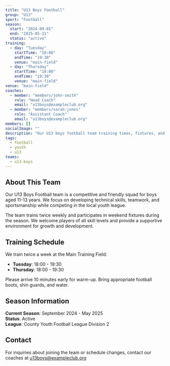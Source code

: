 ```yaml
---
title: "U13 Boys Football"
group: "U13"
sport: "Football"
season:
  start: "2024-09-01"
  end: "2025-05-31"
  status: "active"
training:
  - day: "Tuesday"
    startTime: "18:00"
    endTime: "19:30"
    venue: "main-field"
  - day: "Thursday"
    startTime: "18:00"
    endTime: "19:30"
    venue: "main-field"
venue: "main-field"
coaches:
  - member: "members/john-smith"
    role: "Head Coach"
    email: "u13boys@exampleclub.org"
  - member: "members/sarah-jones"
    role: "Assistant Coach"
    email: "u13boys@exampleclub.org"
members: []
socialImage: ""
description: "Our U13 boys football team training times, fixtures, and information"
tags:
  - football
  - youth
  - u13
teams:
  - u13-boys
---
```


## About This Team

Our U13 Boys Football team is a competitive and friendly squad for boys aged 11-13 years. We focus on developing technical skills, teamwork, and sportsmanship while competing in the local youth league.

The team trains twice weekly and participates in weekend fixtures during the season. We welcome players of all skill levels and provide a supportive environment for growth and development.

## Training Schedule

We train twice a week at the Main Training Field:
- **Tuesday**: 18:00 - 19:30
- **Thursday**: 18:00 - 19:30

Please arrive 10 minutes early for warm-up. Bring appropriate football boots, shin guards, and water.

## Season Information

**Current Season**: September 2024 - May 2025  
**Status**: Active  
**League**: County Youth Football League Division 2

## Contact

For inquiries about joining the team or schedule changes, contact our coaches at u13boys@exampleclub.org
